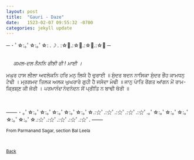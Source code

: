 ```yaml
---
layout: post
title:  "Gauri - Daze"
date:   1523-02-07 09:55:32 -0700
categories: jekyll update
---
```


─ ･ ﾟ☆:｡ﾟ☆:｡ﾟ☆: *.☽ .* :☆ﾟ.:☆ﾟ.:☆ﾟ.:☆ﾟ ─
<br>
<br>


&nbsp;&nbsp;&nbsp;&nbsp;<em>
ਕਮਲ-ਦਲ ਨੈਨਨਿ ਰੀਝੀ ਰੀ ! ਮਾਈ ।</em>
<br>

ਮਘੁਰ ਹਾਸ ਲੀਲਾ ਅਵਲੋਕਨਿ ਹਰਿ ਮਨੁ ਲਿਯੋ ਹੈ ਚੁਰਾਈ ॥
ਸੁੰਦਰ ਬਦਨ ਨਾਸਿਕਾ ਸੁੰਦਰ ਭੌਂਹ ਕਾਮਧਨੁ ਟੇਢੀ ।
ਮ੍ਰਗਮਦ ਤਿਲਕ ਅਲਕ  ਘੁਘਰਾਰੇ ਗੁਹੀ ਹੈ ਜਸੋਦਾ ਮੇਢੀ ॥
ਜਾਨੁ ਪਾੰਤਿ ਰੇਂਗਤ ਆਂਗਨ ਮੇਂ ਰਾਮ-ਕ੍ਰਿਸ਼੍ਣ ਕੀ ਜੋਰੀ ।
<em>ਪਰਮਾਨੰਦ</em> ਨੰਦਨੰਦਨ ਸੋਂ ਪ੍ਰੀਤਿ ਨ ਬਾਢੀ ਥੋਰੀ ॥


<br>


─── ･ ｡ﾟ☆:｡ﾟ☆:｡ﾟ☆:｡ﾟ☆:｡ﾟ☆:｡ﾟ☆.:☆ﾟ.:☆ﾟ.:☆ﾟ.:☆ﾟ.:☆ﾟ.｡ﾟ☆:｡ﾟ☆:｡ﾟ☆:｡ﾟ☆:｡ﾟ☆:｡ﾟ☆.:☆ﾟ.:☆ﾟ.:☆ﾟ.:☆ﾟ.:☆ﾟ. ───
<br>
<small>
<br>
From Parmanand Sagar, section Bal Leela
<br>
<br>
<br>

[Back][back]

[back]: /Gurbani-of-Bhagat-Parmanand-Ji/

